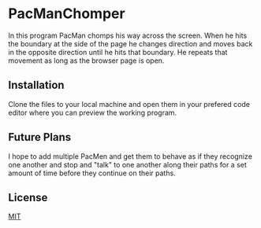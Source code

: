 # PacManChomper
In this program PacMan chomps his way across the screen. When he hits the boundary at the side of the page he changes direction and moves back in the opposite direction until he hits that boundary. He repeats that movement as long as the browser page is open.

## Installation
Clone the files to your local machine and open them in your prefered code editor where you can preview the working program.

## Future Plans
I hope to add multiple PacMen and get them to behave as if they recognize one another and stop and "talk" to one another along their paths for a set amount of time before they continue on their paths. 

## License

[MIT](https://choosealicense.com/licenses/mit/)
